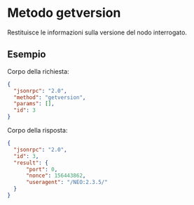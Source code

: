 # Metodo getversion

Restituisce le informazioni sulla versione del nodo interrogato.

## Esempio

Corpo della richiesta:

```json
{
  "jsonrpc": "2.0",
  "method": "getversion",
  "params": [],
  "id": 3
}
```

Corpo della risposta:

```json
{
  "jsonrpc": "2.0",
  "id": 3,
  "result": {
      "port": 0,
      "nonce": 156443862,
      "useragent": "/NEO:2.3.5/"
  }
}
```
